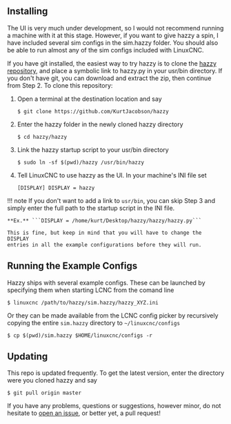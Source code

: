 ## Installing

The UI is very much under development, so I would not recommend running a machine
with it at this stage. However, if you want to give hazzy a spin, I have included
several sim configs in the sim.hazzy folder. You should also be able to run
almost any of the sim configs included with LinuxCNC.

If you have git installed, the easiest way to try hazzy is to clone the
[hazzy repository](https://github.com/KurtJacobson/hazzy), and place a symbolic link 
to hazzy.py in your usr/bin directory. If you don't have git, you can download 
and extract the zip, then continue from Step 2. To clone this repository:

1. Open a terminal at the destination location and say

    `$ git clone https://github.com/KurtJacobson/hazzy`

2. Enter the hazzy folder in the newly cloned hazzy directory

    `$ cd hazzy/hazzy`

3. Link the hazzy startup script to your usr/bin directory

    `$ sudo ln -sf $(pwd)/hazzy /usr/bin/hazzy`

4. Tell LinuxCNC to use hazzy as the UI. In your machine's INI file set

    `[DISPLAY] DISPLAY = hazzy`

!!! note
    If you don't want to add a link to ```usr/bin```, you can skip Step 3
    and simply enter the full path to the startup script in the INI file.

    **Ex.** ```DISPLAY = /home/kurt/Desktop/hazzy/hazzy/hazzy.py```

    This is fine, but keep in mind that you will have to change the DISPLAY
    entries in all the example configurations before they will run.


## Running the Example Configs

Hazzy ships with several example configs. These can be launched by specifying
them when starting LCNC from the comand line

`$ linuxcnc /path/to/hazzy/sim.hazzy/hazzy_XYZ.ini`

Or they can be made available from the LCNC config picker by recursively
copying the entire `sim.hazzy` directory to `~/linuxcnc/configs`

`$ cp $(pwd)/sim.hazzy $HOME/linuxcnc/configs -r`


## Updating

This repo is updated frequently. To get the latest version, enter the
directory were you cloned hazzy and say

   `$ git pull origin master`

If you have any problems, questions or suggestions, however minor, do not
hesitate to [open an issue](https://github.com/KurtJacobson/hazzy/issues/new),
or better yet, a pull request!
